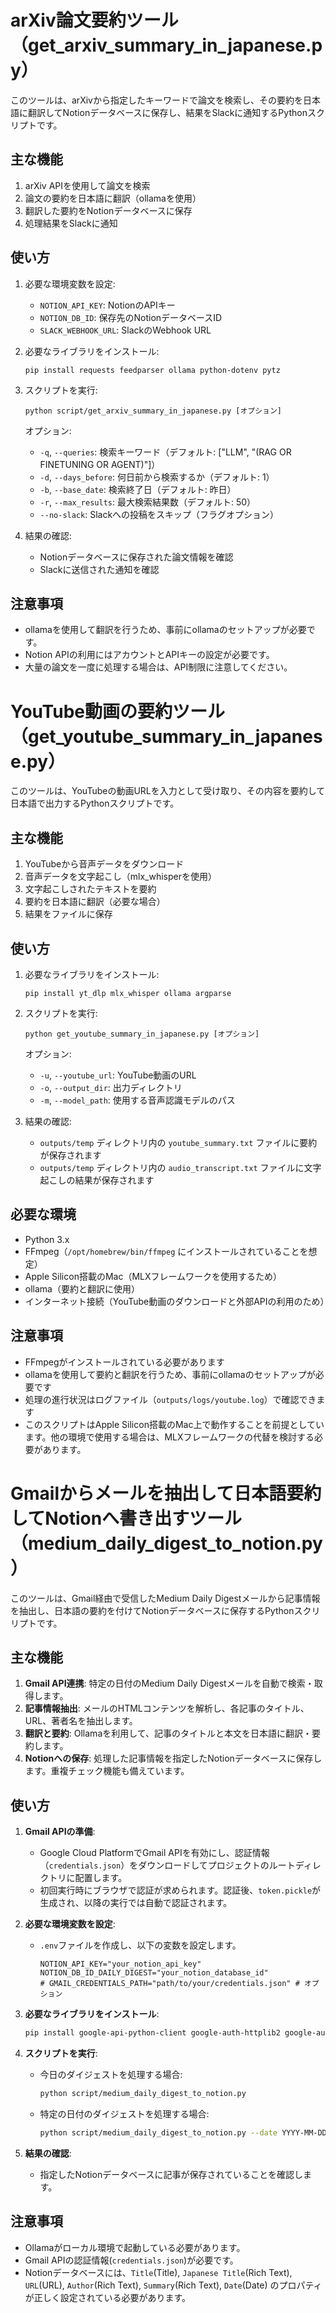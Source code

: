 # arXiv論文要約ツール（get_arxiv_summary_in_japanese.py）

このツールは、arXivから指定したキーワードで論文を検索し、その要約を日本語に翻訳してNotionデータベースに保存し、結果をSlackに通知するPythonスクリプトです。

## 主な機能

1. arXiv APIを使用して論文を検索
2. 論文の要約を日本語に翻訳（ollamaを使用）
3. 翻訳した要約をNotionデータベースに保存
4. 処理結果をSlackに通知

## 使い方

1. 必要な環境変数を設定:
   - `NOTION_API_KEY`: NotionのAPIキー
   - `NOTION_DB_ID`: 保存先のNotionデータベースID
   - `SLACK_WEBHOOK_URL`: SlackのWebhook URL

2. 必要なライブラリをインストール:
   ```
   pip install requests feedparser ollama python-dotenv pytz
   ```

3. スクリプトを実行:
   ```
   python script/get_arxiv_summary_in_japanese.py [オプション]
   ```

   オプション:
   - `-q`, `--queries`: 検索キーワード（デフォルト: ["LLM", "(RAG OR FINETUNING OR AGENT)"]）
   - `-d`, `--days_before`: 何日前から検索するか（デフォルト: 1）
   - `-b`, `--base_date`: 検索終了日（デフォルト: 昨日）
   - `-r`, `--max_results`: 最大検索結果数（デフォルト: 50）
   - `--no-slack`: Slackへの投稿をスキップ（フラグオプション）

4. 結果の確認:
   - Notionデータベースに保存された論文情報を確認
   - Slackに送信された通知を確認

## 注意事項

- ollamaを使用して翻訳を行うため、事前にollamaのセットアップが必要です。
- Notion APIの利用にはアカウントとAPIキーの設定が必要です。
- 大量の論文を一度に処理する場合は、API制限に注意してください。



# YouTube動画の要約ツール（get_youtube_summary_in_japanese.py）

このツールは、YouTubeの動画URLを入力として受け取り、その内容を要約して日本語で出力するPythonスクリプトです。

## 主な機能

1. YouTubeから音声データをダウンロード
2. 音声データを文字起こし（mlx_whisperを使用）
3. 文字起こしされたテキストを要約
4. 要約を日本語に翻訳（必要な場合）
5. 結果をファイルに保存

## 使い方

1. 必要なライブラリをインストール:
   ```
   pip install yt_dlp mlx_whisper ollama argparse
   ```

2. スクリプトを実行:
   ```
   python get_youtube_summary_in_japanese.py [オプション]
   ```

   オプション:
   - `-u`, `--youtube_url`: YouTube動画のURL
   - `-o`, `--output_dir`: 出力ディレクトリ
   - `-m`, `--model_path`: 使用する音声認識モデルのパス

3. 結果の確認:
   - `outputs/temp` ディレクトリ内の `youtube_summary.txt` ファイルに要約が保存されます
   - `outputs/temp` ディレクトリ内の `audio_transcript.txt` ファイルに文字起こしの結果が保存されます

## 必要な環境

- Python 3.x
- FFmpeg（`/opt/homebrew/bin/ffmpeg` にインストールされていることを想定）
- Apple Silicon搭載のMac（MLXフレームワークを使用するため）
- ollama（要約と翻訳に使用）
- インターネット接続（YouTube動画のダウンロードと外部APIの利用のため）

## 注意事項

- FFmpegがインストールされている必要があります
- ollamaを使用して要約と翻訳を行うため、事前にollamaのセットアップが必要です
- 処理の進行状況はログファイル（`outputs/logs/youtube.log`）で確認できます
- このスクリプトはApple Silicon搭載のMac上で動作することを前提としています。他の環境で使用する場合は、MLXフレームワークの代替を検討する必要があります。



# Gmailからメールを抽出して日本語要約してNotionへ書き出すツール（medium_daily_digest_to_notion.py）

このツールは、Gmail経由で受信したMedium Daily Digestメールから記事情報を抽出し、日本語の要約を付けてNotionデータベースに保存するPythonスクリリプトです。

## 主な機能

1.  **Gmail API連携**: 特定の日付のMedium Daily Digestメールを自動で検索・取得します。
2.  **記事情報抽出**: メールのHTMLコンテンツを解析し、各記事のタイトル、URL、著者名を抽出します。
3.  **翻訳と要約**: Ollamaを利用して、記事のタイトルと本文を日本語に翻訳・要約します。
4.  **Notionへの保存**: 処理した記事情報を指定したNotionデータベースに保存します。重複チェック機能も備えています。

## 使い方

1.  **Gmail APIの準備**:
    - Google Cloud PlatformでGmail APIを有効にし、認証情報（`credentials.json`）をダウンロードしてプロジェクトのルートディレクトリに配置します。
    - 初回実行時にブラウザで認証が求められます。認証後、`token.pickle`が生成され、以降の実行では自動で認証されます。

2.  **必要な環境変数を設定**:
    - `.env`ファイルを作成し、以下の変数を設定します。
      ```
      NOTION_API_KEY="your_notion_api_key"
      NOTION_DB_ID_DAILY_DIGEST="your_notion_database_id"
      # GMAIL_CREDENTIALS_PATH="path/to/your/credentials.json" # オプション
      ```

3.  **必要なライブラリをインストール**:
    ```bash
    pip install google-api-python-client google-auth-httplib2 google-auth-oauthlib requests beautifulsoup4 notion-client ollama python-dotenv
    ```

4.  **スクリプトを実行**:
    - 今日のダイジェストを処理する場合:
      ```bash
      python script/medium_daily_digest_to_notion.py
      ```
    - 特定の日付のダイジェストを処理する場合:
      ```bash
      python script/medium_daily_digest_to_notion.py --date YYYY-MM-DD
      ```

5.  **結果の確認**:
    - 指定したNotionデータベースに記事が保存されていることを確認します。

## 注意事項

-   Ollamaがローカル環境で起動している必要があります。
-   Gmail APIの認証情報(`credentials.json`)が必要です。
-   Notionデータベースには、`Title`(Title), `Japanese Title`(Rich Text), `URL`(URL), `Author`(Rich Text), `Summary`(Rich Text), `Date`(Date) のプロパティが正しく設定されている必要があります。
